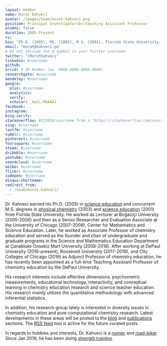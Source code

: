 ```yaml
---
layout: member
name: Murat Kahveci
avatar: /images/team/murat-kahveci.png
position: Principal Investigator<br>Teaching Assistant Professor
alumni: false
duration: 2005-Present
cv:
bio: "Ph.D. (2005), MS. (2003), M.S. (2001), Florida State University, Tallahassee, FL.."
email: "murat@kahveci.pw"
# Do not include the @ symbol in your Twitter username
twitter: "iMuratKahveci"
linkedin: #username
github: 
orcid: # ID Number (ex. 0000-0000-0000-0000)
researchgate: #username
mendeley: #username
google:
  plus: #username
  analytics:
  verify:
  scholar: _XwCL-MAAAAJ
facebook: 
instagram: 
bing-verify:
stackoverflow: #123456/username from a "https://stackoverflow.com/users/123456/username" link
xing: #username
lastfm: #username
tumblr: #username
pinterest: #username
foursquare: #username
steam: #username
dribbble: #username
youtube: #username
soundcloud: #username
weibo: #username
flickr: #username
codepen: #username
disqus-shortname:
redirect_from:
  - /team/murat-kahveci/
---
```

Dr. Kahveci earned his Ph.D. (2005) in [science education](/jzl) and concurrent M.S. degrees in [physical chemistry](/asz) (2003) and [science education](/mad) (2001)  from Florida State University. He worked as Lecturer at Boğaziçi University (2005-2006) and then as a Senior Researcher and Evaluation Associate at the University of Chicago (2007-2008), Center for Mathematics and Science Education. Later, he worked as Associate Professor of chemistry education and served as the founder and chair of undergraduate and graduate programs in the Science and Mathematics Education Department at Çanakkale Onsekiz Mart University (2008-2016). After working at DePaul University (2016-present), Roosevelt University (2017-2019), and City Colleges of Chicago (2019) as Adjunct Professor of chemistry education, he has recently been appointed as a full-time Teaching Assistant Professor of chemistry education by the DePaul University.

His research interests include affective dimensions, psychometric measurements, educational technology, interactivity, and conceptual learning in chemistry education research and science teacher education. His research mainly utilizes the quantitative methodology with advanced inferential statistics. 

In addition, his research group lately is interested in diversity issues in chemistry education and pure computational chemistry research. Latest developments in these areas will be posted to the [blog](/blog/) and [publications](/publications/) sections. The [RSS feed](/feed.xml) tool is active for the future curated posts.

In regards to hobbies and interests, Dr. Kahveci is a [runner](https://twitter.com/iMuratKahveci/status/660367394221768704) and [road-biker](https://twitter.com/iMuratKahveci/status/1021101205853036544). Since Jan 2019, he has been doing [strength training](https://twitter.com/iMuratKahveci/status/1105646512334344192).
